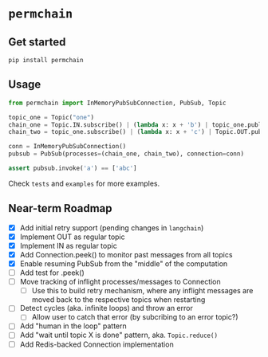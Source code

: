 # `permchain`

## Get started

`pip install permchain`

## Usage

```python
from permchain import InMemoryPubSubConnection, PubSub, Topic

topic_one = Topic("one")
chain_one = Topic.IN.subscribe() | (lambda x: x + 'b') | topic_one.publish()
chain_two = topic_one.subscribe() | (lambda x: x + 'c') | Topic.OUT.publish()

conn = InMemoryPubSubConnection()
pubsub = PubSub(processes=(chain_one, chain_two), connection=conn)

assert pubsub.invoke('a') == ['abc']
```

Check `tests` and `examples` for more examples.

## Near-term Roadmap

- [x] Add initial retry support (pending changes in `langchain`)
- [x] Implement OUT as regular topic
- [x] Implement IN as regular topic
- [x] Add Connection.peek() to monitor past messages from all topics
- [x] Enable resuming PubSub from the "middle" of the computation
- [ ] Add test for .peek()
- [ ] Move tracking of inflight processes/messages to Connection
  - [ ] Use this to build retry mechanism, where any inflight messages are moved back to the respective topics when restarting
- [ ] Detect cycles (aka. infinite loops) and throw an error
  - [ ] Allow user to catch that error (by subcribing to an error topic?)
- [ ] Add "human in the loop" pattern
- [ ] Add "wait until topic X is done" pattern, aka. `Topic.reduce()`
- [ ] Add Redis-backed Connection implementation
